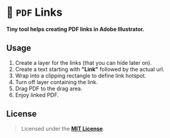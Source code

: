 # 📄 `PDF` Links

**Tiny tool helps creating PDF links in Adobe Illustrator.**


## Usage

1. Create a layer for the links (that you can hide later on).
2. Create a text starting with **"Link"** followed by the actual url.
3. Wrap into a clipping rectangle to define link hotspot.
4. Turn off layer containing the link.
5. Drag PDF to the drag area.
6. Enjoy linked PDF.


## License

> Licensed under the [**MIT License**](https://en.wikipedia.org/wiki/MIT_License).
